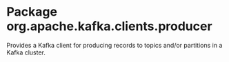 # Package org.apache.kafka.clients.producer

Provides a Kafka client for producing records to topics and/or partitions in a Kafka cluster.
